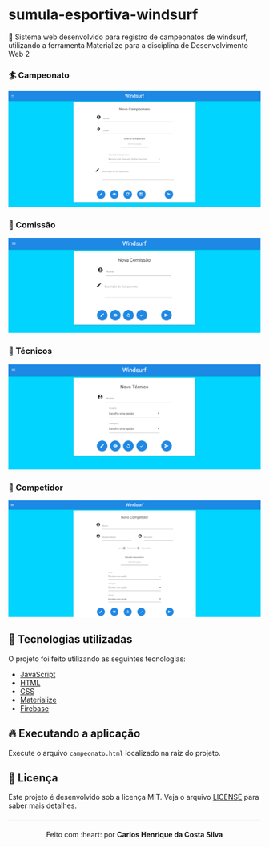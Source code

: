 # sumula-esportiva-windsurf
🌊 Sistema web desenvolvido para registro de campeonatos de windsurf, utilizando a ferramenta Materialize para a disciplina de Desenvolvimento Web 2

### :surfer: Campeonato

<img src="/img/campeonato.PNG">

### :loudspeaker: Comissão

<img src="/img/comissao.PNG">

### :busts_in_silhouette: Técnicos

<img src="/img/tecnico.PNG">

### :bust_in_silhouette: Competidor

<img src="/img/competidor.PNG">

## :rocket: Tecnologias utilizadas 
O projeto foi feito utilizando as seguintes tecnologias:

- [JavaScript](https://www.javascript.com/)
- [HTML](https://www.w3schools.com/html/)
- [CSS](https://www.w3schools.com/css/)
- [Materialize](https://materializecss.com/)
- [Firebase](https://firebase.google.com/)

## :fire: Executando a aplicação
Execute o arquivo `campeonato.html` localizado na raiz do projeto.

## :page_facing_up: Licença 
Este projeto é desenvolvido sob a licença MIT. Veja o arquivo [LICENSE](LICENSE.md) para saber mais detalhes.

<p align="center" style="margin-top: 20px; border-top: 1px solid #eee; padding-top: 20px;">Feito com :heart: por <strong> Carlos Henrique da Costa Silva </strong> </p>
